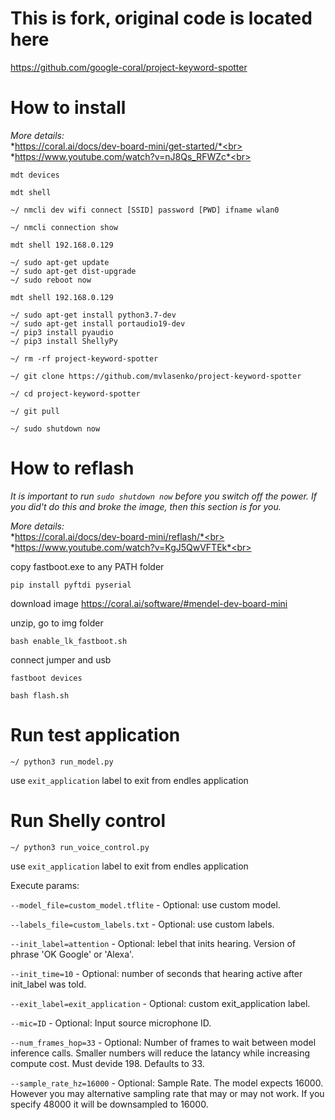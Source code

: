 # This is fork, original code is located here

https://github.com/google-coral/project-keyword-spotter

# How to install

*More details:*<br>
*https://coral.ai/docs/dev-board-mini/get-started/*<br>
*https://www.youtube.com/watch?v=nJ8Qs_RFWZc*<br>

```
mdt devices

mdt shell

~/ nmcli dev wifi connect [SSID] password [PWD] ifname wlan0

~/ nmcli connection show

mdt shell 192.168.0.129

~/ sudo apt-get update
~/ sudo apt-get dist-upgrade
~/ sudo reboot now

mdt shell 192.168.0.129

~/ sudo apt-get install python3.7-dev
~/ sudo apt-get install portaudio19-dev
~/ pip3 install pyaudio
~/ pip3 install ShellyPy

~/ rm -rf project-keyword-spotter

~/ git clone https://github.com/mvlasenko/project-keyword-spotter

~/ cd project-keyword-spotter

~/ git pull

~/ sudo shutdown now
```

# How to reflash

*It is important to run `sudo shutdown now` before you switch off the power. If you did't do this and broke the image, then this section is for you.*<br>

*More details:*<br>
*https://coral.ai/docs/dev-board-mini/reflash/*<br>
*https://www.youtube.com/watch?v=KgJ5QwVFTEk*<br>

copy fastboot.exe to any PATH folder

```
pip install pyftdi pyserial
```

download image
https://coral.ai/software/#mendel-dev-board-mini

unzip, go to img folder

```
bash enable_lk_fastboot.sh
```

connect jumper and usb

```
fastboot devices

bash flash.sh
```

# Run test application

```
~/ python3 run_model.py
```
use `exit_application` label to exit from endles application

# Run Shelly control

```
~/ python3 run_voice_control.py
```
use `exit_application` label to exit from endles application

Execute params:

`--model_file=custom_model.tflite` - Optional: use custom model.

`--labels_file=custom_labels.txt` - Optional: use custom labels.

`--init_label=attention` - Optional: lebel that inits hearing. Version of phrase 'OK Google' or 'Alexa'.

`--init_time=10` - Optional: number of seconds that hearing active after init_label was told.

`--exit_label=exit_application` - Optional: custom exit_application label.

`--mic=ID` - Optional: Input source microphone ID.

`--num_frames_hop=33` - Optional: Number of frames to wait between model inference calls. Smaller numbers will reduce the latancy while increasing compute cost. Must devide 198. Defaults to 33.

`--sample_rate_hz=16000` - Optional: Sample Rate. The model expects 16000. However you may alternative sampling rate that may or may not work. If you specify 48000 it will be downsampled to 16000.